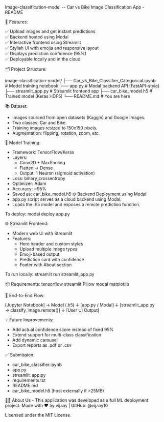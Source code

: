 Image-classification-model -- Car vs Bike Image Classification App - README

📌 Features:

✅ Upload images and get instant predictions  
✅ Backend hosted using Modal  
✅ Interactive frontend using Streamlit  
✅ Stylish UI with emojis and responsive layout  
✅ Displays prediction confidence (95%)  
✅ Deployable locally and in the cloud


🗂️ Project Structure:

image-classification-model/
├── Car_vs_Bike_Classifier_Categorical.ipynb    # Model training notebook
├── app.py                       # Modal backend API (FastAPI-style)
├── streamlit_app.py             # Streamlit frontend app
├── car_bike_model.h5            # Trained model (Keras HDF5)
└── README.md                    # You are here


📚 Dataset:

- Images sourced from open datasets (Kaggle) and Google Images.
- Two classes: Car and Bike.
- Training images resized to 150x150 pixels.
- Augmentation: flipping, rotation, zoom, etc.

  
🧠 Model Training:

- Framework: TensorFlow/Keras
- Layers:
  - Conv2D + MaxPooling
  - Flatten → Dense
  - Output: 1 Neuron (sigmoid activation)
- Loss: binary_crossentropy
- Optimizer: Adam
- Accuracy: ~95%
- Saved as: car_bike_model.h5
⚙️ Backend Deployment using Modal
- app.py script serves as a cloud backend using Modal.
- Loads the .h5 model and exposes a remote prediction function.

To deploy:
modal deploy app.py


🌐 Streamlit Frontend:

- Modern web UI with Streamlit
- Features:
  - Hero header and custom styles
  - Upload multiple image types
  - Emoji-based output
  - Prediction card with confidence
  - Footer with About section

To run locally:
streamlit run streamlit_app.py

📦 Requirements:
tensorflow
streamlit
Pillow
modal
matplotlib


🚀 End-to-End Flow:

[Jupyter Notebook] → Model (.h5)
       ↓
[app.py / Modal]
       ↓
[streamlit_app.py → classify_image.remote()]
       ↓
[User UI Output]



💡 Future Improvements:

- Add actual confidence score instead of fixed 95%
- Extend support for multi-class classification
- Add dynamic carousel
- Export reports as .pdf or .csv

  
✅ Submission:

  - car_bike_classifier.ipynb
  - app.py
  - streamlit_app.py
  - requirements.txt
  - README.md
  - car_bike_model.h5 (host externally if >25MB)



👨‍💻 About Us - 
This application was developed as a full ML deployment project.
Made with ❤️ by vijaay | GitHub: @vijaay10

Licensed under the MIT License.
